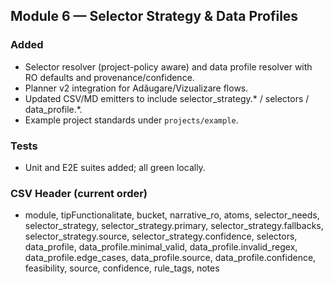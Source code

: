 ## Module 6 — Selector Strategy & Data Profiles

### Added
- Selector resolver (project-policy aware) and data profile resolver with RO defaults and provenance/confidence.
- Planner v2 integration for Adăugare/Vizualizare flows.
- Updated CSV/MD emitters to include selector_strategy.* / selectors / data_profile.*.
- Example project standards under `projects/example`.

### Tests
- Unit and E2E suites added; all green locally.

### CSV Header (current order)
- module, tipFunctionalitate, bucket, narrative_ro, atoms, selector_needs, selector_strategy, selector_strategy.primary, selector_strategy.fallbacks, selector_strategy.source, selector_strategy.confidence, selectors, data_profile, data_profile.minimal_valid, data_profile.invalid_regex, data_profile.edge_cases, data_profile.source, data_profile.confidence, feasibility, source, confidence, rule_tags, notes


